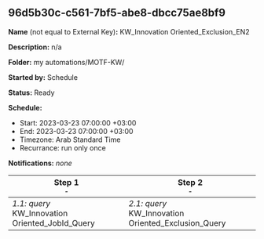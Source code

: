## 96d5b30c-c561-7bf5-abe8-dbcc75ae8bf9

**Name** (not equal to External Key)**:** KW_Innovation Oriented_Exclusion_EN2


**Description:** n/a

**Folder:** my automations/MOTF-KW/

**Started by:** Schedule

**Status:** Ready

**Schedule:**

* Start: 2023-03-23 07:00:00 +03:00
* End: 2023-03-23 07:00:00 +03:00
* Timezone: Arab Standard Time
* Recurrance: run only once

**Notifications:** _none_


| Step 1<br>_<small>-</small>_ | Step 2<br>_<small>-</small>_ |
| --- | --- |
| _1.1: query_<br>KW_Innovation Oriented_JobId_Query | _2.1: query_<br>KW_Innovation Oriented_Exclusion_Query |

